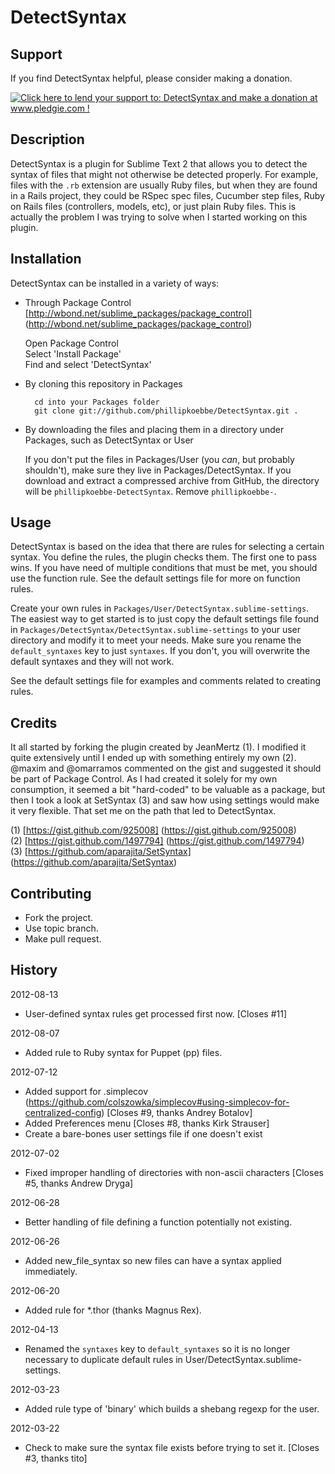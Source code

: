 DetectSyntax
============

Support
-------

If you find DetectSyntax helpful, please consider making a donation.

<a href='http://www.pledgie.com/campaigns/16864'><img alt='Click here to lend your support to: DetectSyntax and make a donation at www.pledgie.com !' src='http://www.pledgie.com/campaigns/16864.png?skin_name=chrome' border='0' /></a>

Description
-----------

DetectSyntax is a plugin for Sublime Text 2 that allows you to detect the syntax of files that might not otherwise be detected properly. For example, files with the `.rb` extension are usually Ruby files, but when they are found in a Rails project, they could be RSpec spec files, Cucumber step files, Ruby on Rails files (controllers, models, etc), or just plain Ruby files. This is actually the problem I was trying to solve when I started working on this plugin.

Installation
------------

DetectSyntax can be installed in a variety of ways:

* Through Package Control [http://wbond.net/sublime_packages/package_control] (http://wbond.net/sublime_packages/package_control)

	Open Package Control  
	Select 'Install Package'  
	Find and select 'DetectSyntax'

* By cloning this repository in Packages

		cd into your Packages folder  
		git clone git://github.com/phillipkoebbe/DetectSyntax.git .

* By downloading the files and placing them in a directory under Packages, such as DetectSyntax or User

	If you don't put the files in Packages/User (you *can*, but probably shouldn't), make sure they live in Packages/DetectSyntax. If you download and extract a compressed archive from GitHub, the directory will be `phillipkoebbe-DetectSyntax`. Remove `phillipkoebbe-`.

Usage
-----

DetectSyntax is based on the idea that there are rules for selecting a certain syntax. You define the rules, the plugin checks them. The first one to pass wins. If you have need of multiple conditions that must be met, you should use the function rule. See the default settings file for more on function rules.

Create your own rules in `Packages/User/DetectSyntax.sublime-settings`. The easiest way to get started is to just copy the default settings file found in `Packages/DetectSyntax/DetectSyntax.sublime-settings` to your user directory and modify it to meet your needs. Make sure you rename the `default_syntaxes` key to just `syntaxes`. If you don't, you will overwrite the default syntaxes and they will not work.

See the default settings file for examples and comments related to creating rules.

Credits
-------

It all started by forking the plugin created by JeanMertz (1). I modified it quite extensively until I ended up with something entirely my own (2). @maxim and @omarramos commented on the gist and suggested it should be part of Package Control. As I had created it solely for my own consumption, it seemed a bit "hard-coded" to be valuable as a package, but then I took a look at SetSyntax (3) and saw how using settings would make it very flexible. That set me on the path that led to DetectSyntax.

(1) [https://gist.github.com/925008] (https://gist.github.com/925008)  
(2) [https://gist.github.com/1497794] (https://gist.github.com/1497794)  
(3) [https://github.com/aparajita/SetSyntax] (https://github.com/aparajita/SetSyntax)

Contributing
------------

* Fork the project.
* Use topic branch.
* Make pull request.

History
-------
2012-08-13

* User-defined syntax rules get processed first now. [Closes #11]

2012-08-07

* Added rule to Ruby syntax for Puppet (pp) files.

2012-07-12

* Added support for .simplecov (https://github.com/colszowka/simplecov#using-simplecov-for-centralized-config) [Closes #9, thanks Andrey Botalov]
* Added Preferences menu [Closes #8, thanks Kirk Strauser]
* Create a bare-bones user settings file if one doesn't exist

2012-07-02

* Fixed improper handling of directories with non-ascii characters [Closes #5, thanks Andrew Dryga]

2012-06-28

* Better handling of file defining a function potentially not existing.

2012-06-26

* Added new_file_syntax so new files can have a syntax applied immediately.

2012-06-20

* Added rule for *.thor (thanks Magnus Rex).

2012-04-13

* Renamed the `syntaxes` key to `default_syntaxes` so it is no longer necessary to duplicate default rules in User/DetectSyntax.sublime-settings.

2012-03-23

* Added rule type of 'binary' which builds a shebang regexp for the user.

2012-03-22

* Check to make sure the syntax file exists before trying to set it. [Closes #3, thanks tito]
